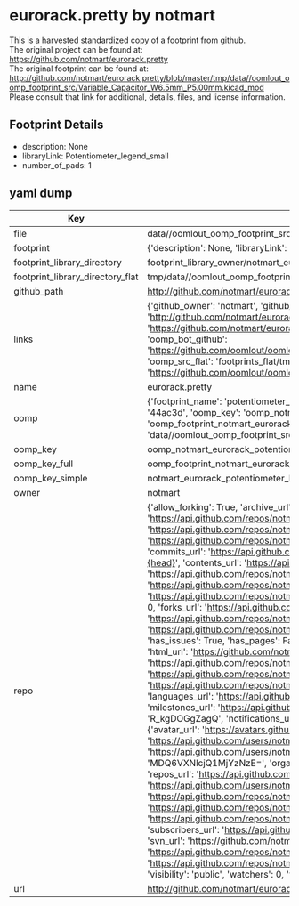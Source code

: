 # eurorack.pretty by notmart  
This is a harvested standardized copy of a footprint from github.  
The original project can be found at:  
https://github.com/notmart/eurorack.pretty  
The original footprint can be found at:
http://github.com/notmart/eurorack.pretty/blob/master/tmp/data//oomlout_oomp_footprint_src/Variable_Capacitor_W6.5mm_P5.00mm.kicad_mod
Please consult that link for additional, details, files, and license information.  
## Footprint Details
* description: None  
* libraryLink: Potentiometer_legend_small  
* number_of_pads: 1  
## yaml dump  
| Key | Value |  
| --- | --- |  
| file | data//oomlout_oomp_footprint_src/eurorack.pretty/Potentiometer_legend_small.kicad_mod |  
| footprint | {'description': None, 'libraryLink': 'Potentiometer_legend_small', 'number_of_pads': 1} |  
| footprint_library_directory | footprint_library_owner/notmart_eurorack.pretty |  
| footprint_library_directory_flat | tmp/data//oomlout_oomp_footprint_src/footprints_flat/notmart_eurorack_potentiometer_legend_small/working |  
| github_path | http://github.com/notmart/eurorack.pretty/blob/master/tmp/data//oomlout_oomp_footprint_src/Potentiometer_legend_small.kicad_mod |  
| links | {'github_owner': 'notmart', 'github_repo_name': 'eurorack.pretty', 'github_src': 'http://github.com/notmart/eurorack.pretty/blob/master/tmp/data//oomlout_oomp_footprint_src/Variable_Capacitor_W6.5mm_P5.00mm.kicad_mod', 'github_src_repo': 'https://github.com/notmart/eurorack.pretty', 'oomp_bot': 'tmp/data//oomlout_oomp_footprint_src/footprints/notmart_eurorack_potentiometer_legend_small/working', 'oomp_bot_github': 'https://github.com/oomlout/oomlout_oomp_footprint_bot/tree/main/tmp/data//oomlout_oomp_footprint_src/footprints/notmart_eurorack_potentiometer_legend_small/working', 'oomp_src_flat': 'footprints_flat/tmp/data//oomlout_oomp_footprint_src/footprints_flat/notmart_eurorack_potentiometer_legend_small/working', 'oomp_src_flat_github': 'https://github.com/oomlout/oomlout_oomp_footprint_src/tree/main/tmp/data//oomlout_oomp_footprint_src/footprints_flat/notmart_eurorack_potentiometer_legend_small/working'} |  
| name | eurorack.pretty |  
| oomp | {'footprint_name': 'potentiometer_legend_small', 'library_name': 'eurorack', 'md5': '44ac3d1f1963f207310e65ba89ae6c21', 'md5_10': '44ac3d1f19', 'md5_5': '44ac3', 'md5_6': '44ac3d', 'oomp_key': 'oomp_notmart_eurorack_potentiometer_legend_small', 'oomp_key_extra': 'oomp_footprint_notmart_eurorack_potentiometer_legend_small', 'oomp_key_full': 'oomp_footprint_notmart_eurorack_potentiometer_legend_small_44ac3d', 'oomp_key_simple': 'notmart_eurorack_potentiometer_legend_small', 'original_filename': 'data//oomlout_oomp_footprint_src/eurorack.pretty/Potentiometer_legend_small.kicad_mod', 'owner_name': 'notmart'} |  
| oomp_key | oomp_notmart_eurorack_potentiometer_legend_small |  
| oomp_key_full | oomp_footprint_notmart_eurorack_potentiometer_legend_small |  
| oomp_key_simple | notmart_eurorack_potentiometer_legend_small |  
| owner | notmart |  
| repo | {'allow_forking': True, 'archive_url': 'https://api.github.com/repos/notmart/eurorack.pretty/{archive_format}{/ref}', 'archived': False, 'assignees_url': 'https://api.github.com/repos/notmart/eurorack.pretty/assignees{/user}', 'blobs_url': 'https://api.github.com/repos/notmart/eurorack.pretty/git/blobs{/sha}', 'branches_url': 'https://api.github.com/repos/notmart/eurorack.pretty/branches{/branch}', 'clone_url': 'https://github.com/notmart/eurorack.pretty.git', 'collaborators_url': 'https://api.github.com/repos/notmart/eurorack.pretty/collaborators{/collaborator}', 'comments_url': 'https://api.github.com/repos/notmart/eurorack.pretty/comments{/number}', 'commits_url': 'https://api.github.com/repos/notmart/eurorack.pretty/commits{/sha}', 'compare_url': 'https://api.github.com/repos/notmart/eurorack.pretty/compare/{base}...{head}', 'contents_url': 'https://api.github.com/repos/notmart/eurorack.pretty/contents/{+path}', 'contributors_url': 'https://api.github.com/repos/notmart/eurorack.pretty/contributors', 'created_at': '2021-12-09T13:19:00Z', 'default_branch': 'master', 'deployments_url': 'https://api.github.com/repos/notmart/eurorack.pretty/deployments', 'description': 'some Kicad footprints useful in synth stuff like eurorack', 'disabled': False, 'downloads_url': 'https://api.github.com/repos/notmart/eurorack.pretty/downloads', 'events_url': 'https://api.github.com/repos/notmart/eurorack.pretty/events', 'fork': False, 'forks': 0, 'forks_count': 0, 'forks_url': 'https://api.github.com/repos/notmart/eurorack.pretty/forks', 'full_name': 'notmart/eurorack.pretty', 'git_commits_url': 'https://api.github.com/repos/notmart/eurorack.pretty/git/commits{/sha}', 'git_refs_url': 'https://api.github.com/repos/notmart/eurorack.pretty/git/refs{/sha}', 'git_tags_url': 'https://api.github.com/repos/notmart/eurorack.pretty/git/tags{/sha}', 'git_url': 'git://github.com/notmart/eurorack.pretty.git', 'has_discussions': False, 'has_downloads': True, 'has_issues': True, 'has_pages': False, 'has_projects': True, 'has_wiki': True, 'homepage': None, 'hooks_url': 'https://api.github.com/repos/notmart/eurorack.pretty/hooks', 'html_url': 'https://github.com/notmart/eurorack.pretty', 'id': 436624001, 'is_template': False, 'issue_comment_url': 'https://api.github.com/repos/notmart/eurorack.pretty/issues/comments{/number}', 'issue_events_url': 'https://api.github.com/repos/notmart/eurorack.pretty/issues/events{/number}', 'issues_url': 'https://api.github.com/repos/notmart/eurorack.pretty/issues{/number}', 'keys_url': 'https://api.github.com/repos/notmart/eurorack.pretty/keys{/key_id}', 'labels_url': 'https://api.github.com/repos/notmart/eurorack.pretty/labels{/name}', 'language': None, 'languages_url': 'https://api.github.com/repos/notmart/eurorack.pretty/languages', 'license': None, 'merges_url': 'https://api.github.com/repos/notmart/eurorack.pretty/merges', 'milestones_url': 'https://api.github.com/repos/notmart/eurorack.pretty/milestones{/number}', 'mirror_url': None, 'name': 'eurorack.pretty', 'network_count': 0, 'node_id': 'R_kgDOGgZagQ', 'notifications_url': 'https://api.github.com/repos/notmart/eurorack.pretty/notifications{?since,all,participating}', 'open_issues': 0, 'open_issues_count': 0, 'owner': {'avatar_url': 'https://avatars.githubusercontent.com/u/4526371?v=4', 'events_url': 'https://api.github.com/users/notmart/events{/privacy}', 'followers_url': 'https://api.github.com/users/notmart/followers', 'following_url': 'https://api.github.com/users/notmart/following{/other_user}', 'gists_url': 'https://api.github.com/users/notmart/gists{/gist_id}', 'gravatar_id': '', 'html_url': 'https://github.com/notmart', 'id': 4526371, 'login': 'notmart', 'node_id': 'MDQ6VXNlcjQ1MjYzNzE=', 'organizations_url': 'https://api.github.com/users/notmart/orgs', 'received_events_url': 'https://api.github.com/users/notmart/received_events', 'repos_url': 'https://api.github.com/users/notmart/repos', 'site_admin': False, 'starred_url': 'https://api.github.com/users/notmart/starred{/owner}{/repo}', 'subscriptions_url': 'https://api.github.com/users/notmart/subscriptions', 'type': 'User', 'url': 'https://api.github.com/users/notmart'}, 'private': False, 'pulls_url': 'https://api.github.com/repos/notmart/eurorack.pretty/pulls{/number}', 'pushed_at': '2021-12-09T13:21:44Z', 'releases_url': 'https://api.github.com/repos/notmart/eurorack.pretty/releases{/id}', 'size': 13, 'ssh_url': 'git@github.com:notmart/eurorack.pretty.git', 'stargazers_count': 0, 'stargazers_url': 'https://api.github.com/repos/notmart/eurorack.pretty/stargazers', 'statuses_url': 'https://api.github.com/repos/notmart/eurorack.pretty/statuses/{sha}', 'subscribers_count': 2, 'subscribers_url': 'https://api.github.com/repos/notmart/eurorack.pretty/subscribers', 'subscription_url': 'https://api.github.com/repos/notmart/eurorack.pretty/subscription', 'svn_url': 'https://github.com/notmart/eurorack.pretty', 'tags_url': 'https://api.github.com/repos/notmart/eurorack.pretty/tags', 'teams_url': 'https://api.github.com/repos/notmart/eurorack.pretty/teams', 'temp_clone_token': None, 'topics': [], 'trees_url': 'https://api.github.com/repos/notmart/eurorack.pretty/git/trees{/sha}', 'updated_at': '2021-12-09T13:21:48Z', 'url': 'https://api.github.com/repos/notmart/eurorack.pretty', 'visibility': 'public', 'watchers': 0, 'watchers_count': 0, 'web_commit_signoff_required': False} |  
| url | http://github.com/notmart/eurorack.pretty |  


